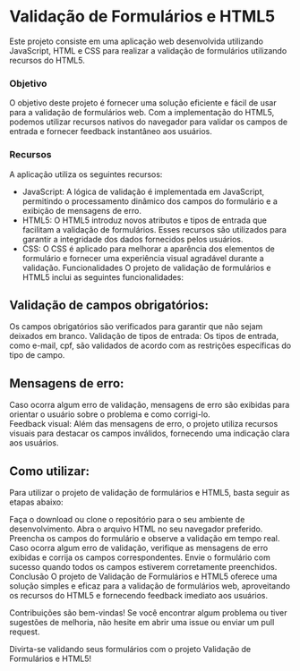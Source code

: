# Validação de Formulários e HTML5

Este projeto consiste em uma aplicação web desenvolvida utilizando JavaScript, HTML e CSS para realizar a validação de formulários utilizando recursos do HTML5.

### Objetivo
O objetivo deste projeto é fornecer uma solução eficiente e fácil de usar para a validação de formulários web. Com a implementação do HTML5, podemos utilizar recursos nativos do navegador para validar os campos de entrada e fornecer feedback instantâneo aos usuários.

### Recursos
A aplicação utiliza os seguintes recursos:

+ JavaScript: A lógica de validação é implementada em JavaScript, permitindo o processamento dinâmico dos campos do formulário e a exibição de mensagens de erro.
+ HTML5: O HTML5 introduz novos atributos e tipos de entrada que facilitam a validação de formulários. Esses recursos são utilizados para garantir a integridade dos dados fornecidos pelos usuários.
+ CSS: O CSS é aplicado para melhorar a aparência dos elementos de formulário e fornecer uma experiência visual agradável durante a validação.
Funcionalidades
O projeto de validação de formulários e HTML5 inclui as seguintes funcionalidades:

## Validação de campos obrigatórios:<br>
Os campos obrigatórios são verificados para garantir que não sejam deixados em branco.
Validação de tipos de entrada: Os tipos de entrada, como e-mail, cpf, são validados de acordo com as restrições específicas do tipo de campo.<br>
## Mensagens de erro: <br>
Caso ocorra algum erro de validação, mensagens de erro são exibidas para orientar o usuário sobre o problema e como corrigi-lo.<br>
Feedback visual: Além das mensagens de erro, o projeto utiliza recursos visuais para destacar os campos inválidos, fornecendo uma indicação clara aos usuários.
## Como utilizar:<br>
Para utilizar o projeto de validação de formulários e HTML5, basta seguir as etapas abaixo:

Faça o download ou clone o repositório para o seu ambiente de desenvolvimento.
Abra o arquivo HTML no seu navegador preferido.
Preencha os campos do formulário e observe a validação em tempo real.
Caso ocorra algum erro de validação, verifique as mensagens de erro exibidas e corrija os campos correspondentes.
Envie o formulário com sucesso quando todos os campos estiverem corretamente preenchidos.
Conclusão
O projeto de Validação de Formulários e HTML5 oferece uma solução simples e eficaz para a validação de formulários web, aproveitando os recursos do HTML5 e fornecendo feedback imediato aos usuários.

Contribuições são bem-vindas! Se você encontrar algum problema ou tiver sugestões de melhoria, não hesite em abrir uma issue ou enviar um pull request.

Divirta-se validando seus formulários com o projeto Validação de Formulários e HTML5!